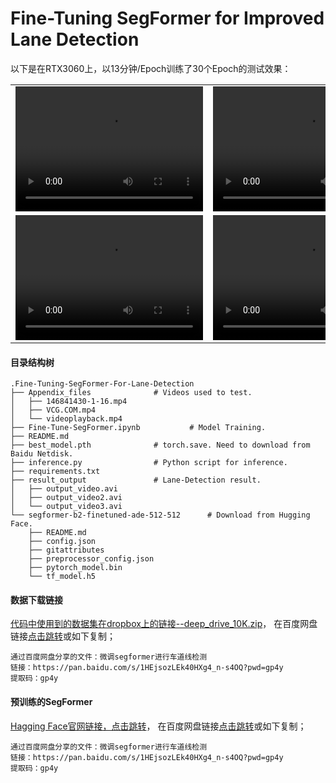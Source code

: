 # Fine-Tuning SegFormer for Improved Lane Detection

以下是在RTX3060上，以13分钟/Epoch训练了30个Epoch的测试效果：

<table>
  <tr>
    <td><video width="300" height="200" controls><source src="[./Appendix_files/146841430-1-16.mp4](https://github.com/YaoXiao-CS/Work-Project-Collection/blob/main/Fine-Tuning-SegFormer-For-Lane-Detection/Appendix_files/146841430-1-16.mp4)" type="video/mp4">您的浏览器不支持 video 标签。</video></td>
    <td><video width="300" height="200" controls><source src="[./Appendix_files/videoplayback.mp4](https://github.com/YaoXiao-CS/Work-Project-Collection/blob/main/Fine-Tuning-SegFormer-For-Lane-Detection/Appendix_files/videoplayback.mp4)" type="video/mp4">您的浏览器不支持 video 标签。</video></td>
    <td><video width="300" height="200" controls><source src="[./Appendix_files/VCG.COM.mp4](https://github.com/YaoXiao-CS/Work-Project-Collection/blob/main/Fine-Tuning-SegFormer-For-Lane-Detection/Appendix_files/VCG.COM.mp4)" type="video/mp4">您的浏览器不支持 video 标签。</video></td>
  </tr>
  <tr>
    <td><video width="300" height="200" controls><source src="./result_output/output_video.mp4" type="video/mp4">您的浏览器不支持 video 标签。</video></td>
    <td><video width="300" height="200" controls><source src="./result_output/output_video2.mp4" type="video/mp4">您的浏览器不支持 video 标签。</video></td>
    <td><video width="300" height="200" controls><source src="./result_output/output_video3.mp4" type="video/mp4">您的浏览器不支持 video 标签。</video></td>
  </tr>
</table>


#### 目录结构树

```shell
.Fine-Tuning-SegFormer-For-Lane-Detection
├── Appendix_files				# Videos used to test.
│   ├── 146841430-1-16.mp4
│   ├── VCG.COM.mp4
│   └── videoplayback.mp4
├── Fine-Tune-SegFormer.ipynb			# Model Training.
├── README.md
├── best_model.pth				# torch.save. Need to download from Baidu Netdisk.
├── inference.py				# Python script for inference.
├── requirements.txt
├── result_output				# Lane-Detection result.
│   ├── output_video.avi
│   ├── output_video2.avi
│   └── output_video3.avi
└── segformer-b2-finetuned-ade-512-512		# Download from Hugging Face.
    ├── README.md
    ├── config.json
    ├── gitattributes
    ├── preprocessor_config.json
    ├── pytorch_model.bin
    └── tf_model.h5
```

#### 数据下载链接

[代码中使用到的数据集在dropbox上的链接--deep_drive_10K.zip](https://www.dropbox.com/scl/fi/40onxgztkbtqxvsg2d6fk/deep_drive_10K.zip?rlkey=8h098tbe9dry81jidtte1d9j5&dl=1)， 在百度网盘链接[点击跳转](https://pan.baidu.com/s/1HEjsozLEk40HXg4_n-s4OQ?pwd=gp4y)或如下复制；

```shell
通过百度网盘分享的文件：微调segformer进行车道线检测
链接：https://pan.baidu.com/s/1HEjsozLEk40HXg4_n-s4OQ?pwd=gp4y
提取码：gp4y
```

#### 预训练的SegFormer

[Hagging Face官网链接，点击跳转](https://huggingface.co/nvidia/segformer-b2-finetuned-ade-512-512)， 在百度网盘链接[点击跳转](https://pan.baidu.com/s/1HEjsozLEk40HXg4_n-s4OQ?pwd=gp4y)或如下复制；

```shell
通过百度网盘分享的文件：微调segformer进行车道线检测
链接：https://pan.baidu.com/s/1HEjsozLEk40HXg4_n-s4OQ?pwd=gp4y
提取码：gp4y
```
